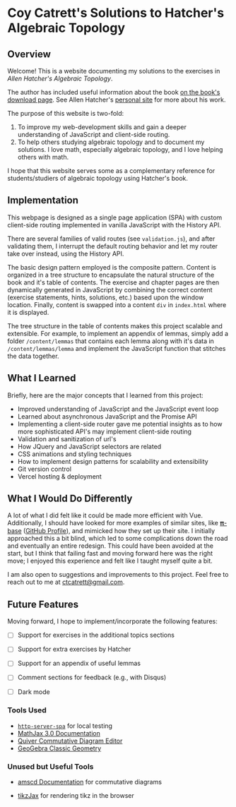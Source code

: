 # Coy Catrett's Solutions to Hatcher's Algebraic Topology

## Overview

Welcome! This is a website documenting my solutions to the exercises in
*Allen Hatcher's Algebraic Topology*.

The author has included useful information about the book [on the book's download page](https://pi.math.cornell.edu/~hatcher/AT/ATpage.html). See Allen Hatcher's [personal site](https://pi.math.cornell.edu/~hatcher/#ATI) for more about his work.

The purpose of this website is two-fold:

1. To improve my web-development skills and gain a deeper understanding of JavaScript and client-side routing.
2. To help others studying algebraic topology and to document my solutions. I love math, especially algebraic topology, and I love helping others with math.

I hope that this website serves some as a complementary reference for students/studiers of algebraic topology using Hatcher's book.

## Implementation

This webpage is designed as a single page application (SPA) with custom client-side routing implemented in vanilla JavaScript with the History API.

There are several families of valid routes (see `validation.js`), and after validating them, I interrupt the default routing behavior and let my router take over instead, using the History API.

The basic design pattern employed is the composite pattern. Content is organized in a tree structure to encapsulate the natural structure of the book and it's table of contents. The exercise and chapter pages are then dynamically generated in JavaScript by combining the correct content (exercise statements, hints, solutions, etc.) based upon the window location. Finally, content is swapped into a content `div` in `index.html` where it is displayed.

The tree structure in the table of contents makes this project scalable and extensible. For example, to implement an appendix of lemmas, simply add a folder `/content/lemmas` that contains each lemma along with it's data in `/content/lemmas/lemma` and implement the JavaScript function that stitches the data together.

## What I Learned

Briefly, here are the major concepts that I learned from this project:

- Improved understanding of JavaScript and the JavaScript event loop
- Learned about asynchronous JavaScript and the Promise API
- Implementing a client-side router gave me potential insights as to how more sophisticated API's may implement client-side routing
- Validation and sanitization of url's
- How JQuery and JavaScript selectors are related
- CSS animations and styling techniques
- How to implement design patterns for scalability and extensibility
- Git version control
- Vercel hosting & deployment

## What I Would Do Differently

A lot of what I did felt like it could be made more efficient with Vue. Additionally, I should have looked for more examples of similar sites, like [𝛑-base](https://topology.pi-base.org/) ([GitHub Profile](https://github.com/pi-base)), and mimicked how they set up their site. I initially approached this a bit blind, which led to some complications down the road and eventually an entire redesign. This could have been avoided at the start, but I think that failing fast and moving forward here was the right move; I enjoyed this experience and felt like I taught myself quite a bit.

I am also open to suggestions and improvements to this project. Feel free to reach out to me at <ctcatrett@gmail.com>.

## Future Features

Moving forward, I hope to implement/incorporate the following features:

- [ ] Support for exercises in the additional topics sections

- [ ] Support for extra exercises by Hatcher

- [ ] Support for an appendix of useful lemmas

- [ ] Comment sections for feedback (e.g., with Disqus)

- [ ] Dark mode

### Tools Used

- [``http-server-spa``](https://www.npmjs.com/package/http-server-spa) for local testing
- [MathJax 3.0 Documentation](https://docs.mathjax.org/en/v3.2-latest/upgrading/whats-new-3.0.html)
- [Quiver Commutative Diagram Editor](https://q.uiver.app/)
- [GeoGebra Classic Geometry](https://www.geogebra.org/classic#geometry)

### Unused but Useful Tools

- [amscd Documentation](https://docs.mathjax.org/en/latest/input/tex/extensions/amscd.html) for commutative diagrams

- [tikzJax](https://tikzjax.com/) for rendering tikz in the browser
